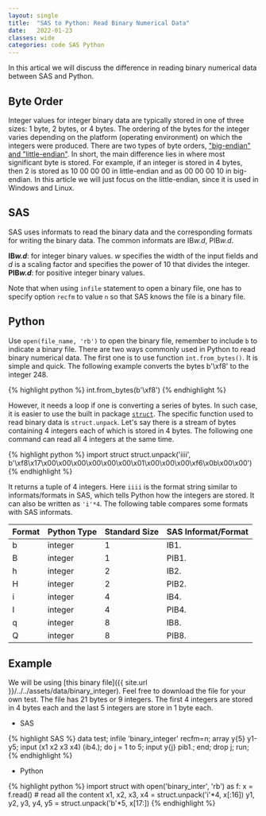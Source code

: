 ```yaml
---
layout: single
title:  "SAS to Python: Read Binary Numerical Data"
date:   2022-01-23
classes: wide
categories: code SAS Python
---
```


In this artical we will discuss the difference in reading binary numerical data between SAS and Python.

## Byte Order

Integer values for integer binary data are typically stored in one of three sizes: 1 byte, 2 bytes, or 4 bytes. The ordering of the bytes for the integer varies depending on the platform (operating environment) on which the integers were produced. There are two types of byte orders, ["big-endian" and "little-endian"](https://en.wikipedia.org/wiki/Endianness). In short, the main difference lies in where most significant byte is stored. For example, if an integer is stored in 4 bytes, then 2 is stored as 10 00 00 00 in little-endian and as 00 00 00 10 in big-endian. In this article we will just focus on the little-endian, since it is used in Windows and Linux.

## SAS

SAS uses informats to read the binary data and the corresponding formats for writing the binary data. The common informats are IB*w.d*, PIB*w.d*. 

__IB*w.d*__: for integer binary values. *w* specifies the width of the input fields and *d* is a scaling factor and specifies the power of 10 that divides the integer.
__PIB*w.d*__: for positive integer binary values.

Note that when using `infile` statement to open a binary file, one has to specify option `recfm` to value `n` so that SAS knows the file is a binary file.

## Python

Use `open(file_name, 'rb')` to open the binary file, remember to include `b` to indicate a binary file. There are two ways commonly used in Python to read binary numerical data. The first one is to use function `int.from_bytes()`. It is simple and quick. The following example converts the bytes b'\xf8' to the integer 248. 

{% highlight python %}
int.from_bytes(b'\xf8')
{% endhighlight %}

However, it needs a loop if one is converting a series of bytes. In such case, it is easier to use the built in package [`struct`](https://docs.python.org/3/library/struct.html). The specific function used to read binary data is `struct.unpack`. Let's say there is a stream of bytes containing 4 integers each of which is stored in 4 bytes. The following one command can read all 4 integers at the same time. 

{% highlight python %}
import struct
struct.unpack('iiii', b'\xf8\x17\x00\x00\x00\x00\x00\x00\x01\x00\x00\x00\xf6\x0b\x00\x00')
{% endhighlight %}

It returns a tuple of 4 integers. Here `iiii` is the format string similar to informats/formats in SAS, which tells Python how the integers are stored. It can also be written as `'i'*4`. The following table compares some formats with SAS informats. 

|Format|Python Type|Standard Size|SAS Informat/Format|
|---|---|---|---|
|b|integer|1|IB1.|
|B|integer|1|PIB1.|
|h|integer|2|IB2.|
|H|integer|2|PIB2.|
|i|integer|4|IB4.|
|I|integer|4|PIB4.|
|q|integer|8|IB8.|
|Q|integer|8|PIB8.|

## Example

We will be using [this binary file]({{ site.url }}/../../assets/data/binary_integer). Feel free to download the file for your own test. The file has 21 bytes or 9 integers. The first 4 integers are stored in 4 bytes each and the last 5 integers are store in 1 byte each. 

- SAS

{% highlight SAS %}
data test;
  infile 'binary_integer' recfm=n;
  array y{5} y1-y5;
  input (x1 x2 x3 x4) (ib4.);
  do j = 1 to 5;
    input y{j} pib1.;
  end;
  drop j;
run;
{% endhighlight %}

- Python

{% highlight python %}
import struct
with open('binary_inter', 'rb') as f:
    x = f.read() # read all the content
    x1, x2, x3, x4 = struct.unpack('i'*4, x[:16])
    y1, y2, y3, y4, y5 = struct.unpack('b'*5, x[17:])
{% endhighlight %}


